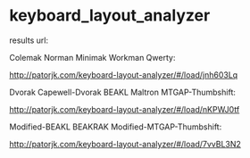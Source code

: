 # keyboard_layout_analyzer


results url:

Colemak Norman Minimak Workman Qwerty:

http://patorjk.com/keyboard-layout-analyzer/#/load/jnh603Lq




Dvorak Capewell-Dvorak BEAKL Maltron MTGAP-Thumbshift:

http://patorjk.com/keyboard-layout-analyzer/#/load/nKPWJ0tf




Modified-BEAKL BEAKRAK Modified-MTGAP-Thumbshift:

http://patorjk.com/keyboard-layout-analyzer/#/load/7vvBL3N2

